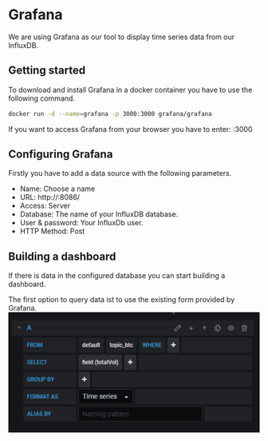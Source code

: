 # Grafana
We are using Grafana as our tool to display time series data from our InfluxDB.
## Getting started
To download and install Grafana in a docker container you have to use the following command.
```bash
docker run -d --name=grafana -p 3000:3000 grafana/grafana
```
If you want to access Grafana from your browser you have to enter: <IP of the VM>:3000

## Configuring Grafana
Firstly you have to add a data source with the following parameters.
- Name: Choose a name
- URL: http://<IP of the VM>:8086/
- Access: Server
- Database: The name of your InfluxDB database.
- User & password: Your InfluxDb user.
- HTTP Method: Post
  
## Building a dashboard
If there is data in the configured database you can start building a dashboard.

The first option to query data ist to use the existing form provided by Grafana.
![GrafanaQuery](https://github.com/TimBeutelspacher/DataPipeline/blob/master/images/GrafanaQuery.PNG)
